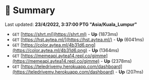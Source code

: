 # 📖 Summary
Last updated: **23/4/2022, 3:37:00 PTG "Asia/Kuala_Lumpur"**

- `GET` [https://shrt.ml](https://shrt.ml) - **Up** (1873ms)
- `GET` [https://hst.aytea.ml/](https://hst.aytea.ml/) - **Up** (6041ms)
- `GET` [https://color.aytea.ml/4b31d6.png](https://color.aytea.ml/4b31d6.png) - **Up** (1364ms)
- `GET` [https://memeapi.aytea14.repl.co/gimme](https://memeapi.aytea14.repl.co/gimme) - **Up** (2378ms)
- `GET` [https://teledrivemy.herokuapp.com/dashboard](https://teledrivemy.herokuapp.com/dashboard) - **Up** (207ms)

